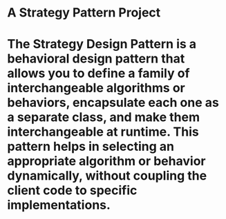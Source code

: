 # A Strategy Pattern Project

#  The Strategy Design Pattern is a behavioral design pattern that allows you to define a family of interchangeable algorithms or behaviors, encapsulate each one as a separate class, and make them interchangeable at runtime. This pattern helps in selecting an appropriate algorithm or behavior dynamically, without coupling the client code to specific implementations.